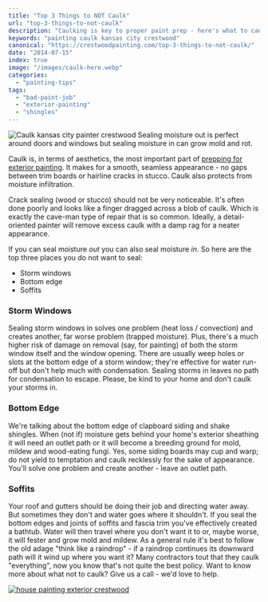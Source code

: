 ```yaml
---
title: "Top 3 Things to NOT Caulk"
url: "top-3-things-to-not-caulk"
description: "Caulking is key to proper paint prep - here's what to caulk and what not to caulk."
keywords: "painting caulk kansas city crestwood"
canonical: "https://crestwoodpainting.com/top-3-things-to-not-caulk/"
date: "2014-07-15"
index: true
image: "/images/caulk-here.webp"
categories:
  - "painting-tips"
tags:
  - "bad-paint-job"
  - "exterior-painting"
  - "shingles"
---
```

![Caulk kansas city painter crestwood](/images/caulk-here.webp) Sealing moisture out is perfect around doors and windows but sealing moisture in can grow mold and rot.

Caulk is, in terms of aesthetics, the most important part of [prepping for exterior painting](/scraping-paint-prep-kansas-city/). It makes for a smooth, seamless appearance - no gaps between trim boards or hairline cracks in stucco. Caulk also protects from moisture infiltration.

Crack sealing (wood or stucco) should not be very noticeable. It's often done poorly and looks like a finger dragged across a blob of caulk. Which is exactly the cave-man type of repair that is so common. Ideally, a detail-oriented painter will remove excess caulk with a damp rag for a neater appearance.

If you can seal moisture _out_ you can also seal moisture _in_. So here are the top three places you do not want to seal:

- Storm windows
- Bottom edge
- Soffits

### Storm Windows

Sealing storm windows in solves one problem (heat loss / convection) and creates another, far worse problem (trapped moisture). Plus, there's a much higher risk of damage on removal (say, for painting) of both the storm window itself and the window opening. There are usually weep holes or slots at the bottom edge of a storm window; they're effective for water run-off but don't help much with condensation. Sealing storms in leaves no path for condensation to escape. Please, be kind to your home and don't caulk your storms in.

### Bottom Edge

We're talking about the bottom edge of clapboard siding and shake shingles. When (not if) moisture gets behind your home's exterior sheathing it will need an outlet path or it will become a breeding ground for mold, mildew and wood-eating fungi. Yes, some siding boards may cup and warp; do not yield to temptation and caulk recklessly for the sake of appearance. You'll solve one problem and create another - leave an outlet path.

### Soffits

Your roof and gutters should be doing their job and directing water away. But sometimes they don't and water goes where it shouldn't. If you seal the bottom edges and joints of soffits and fascia trim you've effectively created a bathtub. Water will then travel where you don't want it to or, maybe worse, it will fester and grow mold and mildew. As a general rule it's best to follow the old adage "think like a raindrop" - if a raindrop continues its downward path will it wind up where you want it? Many contractors tout that they caulk "everything", now you know that's not quite the best policy. Want to know more about what not to caulk? Give us a call - we'd love to help.

[![house painting exterior crestwood](/images/r12-7-dianah.webp)](/painting-review/)
